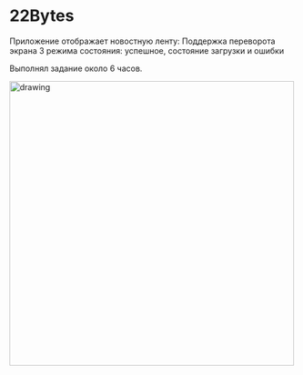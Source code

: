 # 22Bytes

Приложение отображает новостную ленту:
Поддержка переворота экрана
3 режима состояния: успешное, состояние загрузки и ошибки

Выполнял задание около 6 часов.


<img src="source/app (2).gif" alt="drawing" height="500"/>




